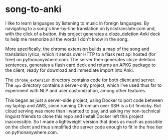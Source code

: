 # song-to-anki

I like to learn languages by listening to music in foreign languages. By navigating to a song's line-by-line translation on lyricstranslate.com and, with the click of a button, this project generates a cloze_deletion Anki deck to help me memorize all the words I don't know in the song.

More specifically, the chrome extension builds a map of the song and translation lyrics, which it sends over HTTP to a flask rest api hosted (for free) on pythonanywhere.com. The server then generates cloze deletion sentences, generates a flash card deck and returns an APKG package to the client, ready for download and immediate import into Anki.

The `chrome_extension` directory contains code for both client and server. The `api` directory contains a server-only project, which I've used thus far to experiment with NLP and user customization, among other features.

This began as just a server-side project, using Docker to port code between my laptop and AWS, since running Chromium over SSH is a bit finnicky. But cloud serving was more than I wanted to pay, and asking my non-technical linguist friends to clone this repo and install Docker left this project inaccessible. So I made a lightweight version that does as much as possible on the client and thus simplified the server code enough to fit in the free tier on pythonanywhere.com.
